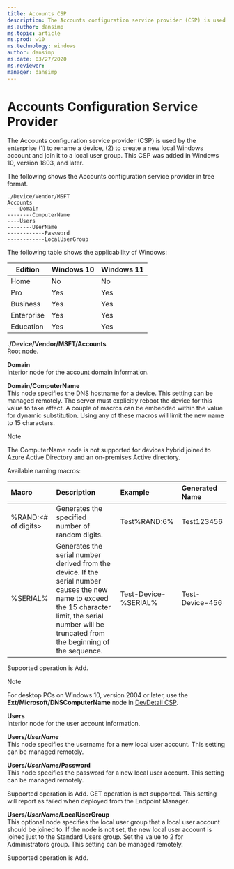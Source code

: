 ```yaml
---
title: Accounts CSP
description: The Accounts configuration service provider (CSP) is used by the enterprise to rename devices, as well as create local Windows accounts & join them to a group.
ms.author: dansimp
ms.topic: article
ms.prod: w10
ms.technology: windows
author: dansimp
ms.date: 03/27/2020
ms.reviewer: 
manager: dansimp
---
```


# Accounts Configuration Service Provider 


The Accounts configuration service provider (CSP) is used by the enterprise (1) to rename a device, (2) to create a new local Windows account and join it to a local user group. This CSP was added in Windows 10, version 1803, and later.

The following shows the Accounts configuration service provider in tree format.

```
./Device/Vendor/MSFT
Accounts
----Domain
--------ComputerName
----Users
--------UserName
------------Password
------------LocalUserGroup
```

The following table shows the applicability of Windows:

|Edition|Windows 10|Windows 11|
|--- |--- |--- |
|Home|No|No|
|Pro|Yes|Yes|
|Business|Yes|Yes|
|Enterprise|Yes|Yes|
|Education|Yes|Yes|

<a href="" id="accounts"></a>**./Device/Vendor/MSFT/Accounts**  
Root node.

<a href="" id="domain"></a>**Domain**  
Interior node for the account domain information.

<a href="" id="domain-computername"></a>**Domain/ComputerName**  
This node specifies the DNS hostname for a device. This setting can be managed remotely. The server must explicitly reboot the device for this value to take effect. A couple of macros can be embedded within the value for dynamic substitution. Using any of these macros will limit the new name to 15 characters.

>[!Note]
> The ComputerName node is not supported for devices hybrid joined to Azure Active Directory and an on-premises Active directory.

Available naming macros:

|Macro|Description|Example|Generated Name|
|:---|:---|:---|:---|
|%RAND:<# of digits>|Generates the specified number of random digits.|Test%RAND:6%|Test123456|
|%SERIAL%|Generates the serial number derived from the device. If the serial number causes the new name to exceed the 15 character limit, the serial number will be truncated from the beginning of the sequence.|Test-Device-%SERIAL%|Test-Device-456|

Supported operation is Add.

> [!Note]
> For desktop PCs on Windows 10, version 2004 or later, use the **Ext/Microsoft/DNSComputerName** node in [DevDetail CSP](devdetail-csp.md).

<a href="" id="users"></a>**Users**  
Interior node for the user account information.

<a href="" id="users-username"></a>**Users/_UserName_**  
This node specifies the username for a new local user account. This setting can be managed remotely.

<a href="" id="users-username-password"></a>**Users/_UserName_/Password**  
This node specifies the password for a new local user account. This setting can be managed remotely.

Supported operation is Add. GET operation is not supported. This setting will report as failed when deployed from the Endpoint Manager.

<a href="" id="users-username-localusergroup"></a>**Users/_UserName_/LocalUserGroup**  
This optional node specifies the local user group that a local user account should be joined to. If the node is not set, the new local user account is joined just to the Standard Users group. Set the value to 2 for Administrators group. This setting can be managed remotely.

Supported operation is Add.
